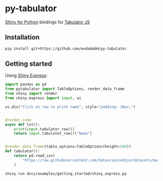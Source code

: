 # py-tabulator

[Shiny for Python](https://shiny.posit.co/py/) bindings for [Tabulator JS](https://tabulator.info/)

## Installation

```bash
pip install git+https://github.com/eodaGmbH/py-tabulator
```

## Getting started

Using [Shiny Express](https://shiny.posit.co/blog/posts/shiny-express/):

```python
import pandas as pd
from pytabulator import TableOptions, render_data_frame
from shiny import render
from shiny.express import input, ui

ui.div("Click on row to print name", style="padding: 10px;")


@render.code
async def txt():
    print(input.tabulator_row())
    return input.tabulator_row()["Name"]


@render_data_frame(table_options=TableOptions(height=500))
def tabulator():
    return pd.read_csv(
        "https://raw.githubusercontent.com/datasciencedojo/datasets/master/titanic.csv"
    )
```

```bash
shiny run docs/examples/getting_started/shiny_express.py
```
